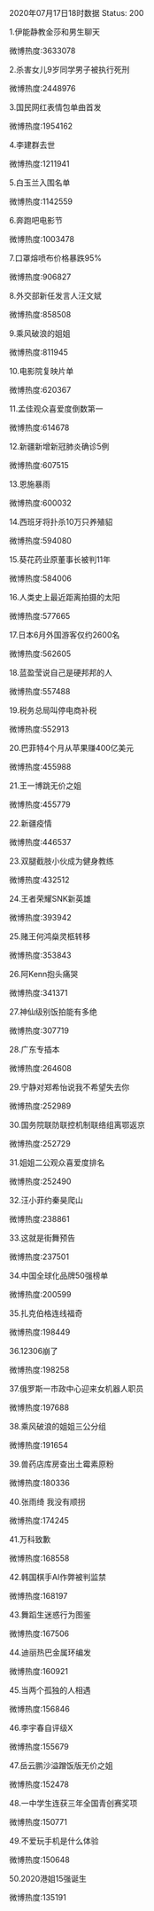 2020年07月17日18时数据
Status: 200

1.伊能静教金莎和男生聊天

微博热度:3633078

2.杀害女儿9岁同学男子被执行死刑

微博热度:2448976

3.国民网红表情包单曲首发

微博热度:1954162

4.李建群去世

微博热度:1211941

5.白玉兰入围名单

微博热度:1142559

6.奔跑吧电影节

微博热度:1003478

7.口罩熔喷布价格暴跌95%

微博热度:906827

8.外交部新任发言人汪文斌

微博热度:858508

9.乘风破浪的姐姐

微博热度:811945

10.电影院复映片单

微博热度:620367

11.孟佳观众喜爱度倒数第一

微博热度:614678

12.新疆新增新冠肺炎确诊5例

微博热度:607515

13.恩施暴雨

微博热度:600032

14.西班牙将扑杀10万只养殖貂

微博热度:594080

15.葵花药业原董事长被判11年

微博热度:584006

16.人类史上最近距离拍摄的太阳

微博热度:577665

17.日本6月外国游客仅约2600名

微博热度:562605

18.蓝盈莹说自己是硬邦邦的人

微博热度:557488

19.税务总局叫停电商补税

微博热度:552913

20.巴菲特4个月从苹果赚400亿美元

微博热度:455988

21.王一博跳无价之姐

微博热度:455779

22.新疆疫情

微博热度:446537

23.双腿截肢小伙成为健身教练

微博热度:432512

24.王者荣耀SNK新英雄

微博热度:393942

25.赌王何鸿燊灵柩转移

微博热度:353843

26.阿Kenn抱头痛哭

微博热度:341371

27.神仙级别饭拍能有多绝

微博热度:307719

28.广东专插本

微博热度:264608

29.宁静对郑希怡说我不希望失去你

微博热度:252989

30.国务院联防联控机制联络组离鄂返京

微博热度:252729

31.姐姐二公观众喜爱度排名

微博热度:252490

32.汪小菲约秦昊爬山

微博热度:238861

33.这就是街舞预告

微博热度:237501

34.中国全球化品牌50强榜单

微博热度:200599

35.扎克伯格连线福奇

微博热度:198449

36.12306崩了

微博热度:198258

37.俄罗斯一市政中心迎来女机器人职员

微博热度:197688

38.乘风破浪的姐姐三公分组

微博热度:191654

39.兽药店库房查出土霉素原粉

微博热度:180336

40.张雨绮 我没有顺拐

微博热度:174245

41.万科致歉

微博热度:168558

42.韩国棋手AI作弊被判监禁

微博热度:168197

43.舞蹈生迷惑行为图鉴

微博热度:167506

44.迪丽热巴金属环编发

微博热度:160921

45.当两个孤独的人相遇

微博热度:156846

46.李宇春自评级X

微博热度:155679

47.岳云鹏沙溢蹭饭版无价之姐

微博热度:152478

48.一中学生连获三年全国青创赛奖项

微博热度:150771

49.不爱玩手机是什么体验

微博热度:150648

50.2020港姐15强诞生

微博热度:135191

